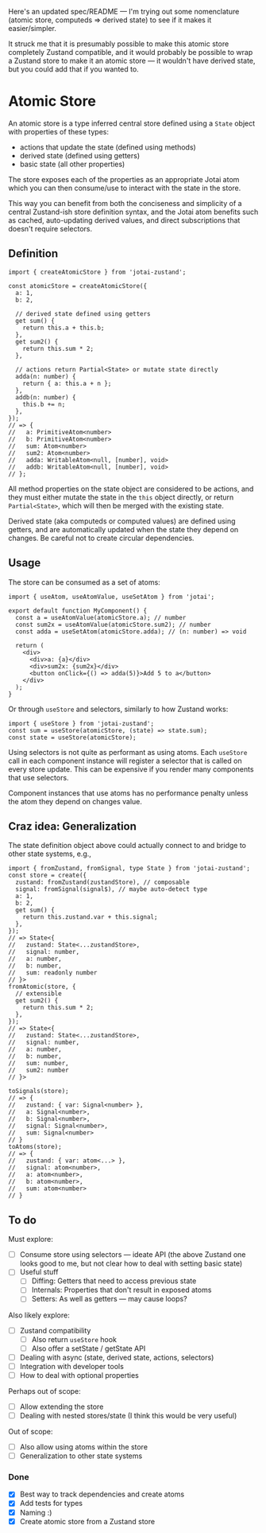 Here's an updated spec/README — I'm trying out some nomenclature (atomic store, computeds => derived state) to see if it makes it easier/simpler.

It struck me that it is presumably possible to make this atomic store completely Zustand compatible, and it would probably be possible to wrap a Zustand store to make it an atomic store — it wouldn't have derived state, but you could add that if you wanted to.

# Atomic Store

An atomic store is a type inferred central store defined using a `State` object with properties of these types:

- actions that update the state (defined using methods)
- derived state (defined using getters)
- basic state (all other properties)

The store exposes each of the properties as an appropriate Jotai atom which you can then consume/use to interact with the state in the store.

This way you can benefit from both the conciseness and simplicity of a central Zustand-ish store definition syntax, and the Jotai atom benefits such as cached, auto-updating derived values, and direct subscriptions that doesn't require selectors.

## Definition

```tsx
import { createAtomicStore } from 'jotai-zustand';

const atomicStore = createAtomicStore({
  a: 1,
  b: 2,

  // derived state defined using getters
  get sum() {
    return this.a + this.b;
  },
  get sum2() {
    return this.sum * 2;
  },

  // actions return Partial<State> or mutate state directly
  adda(n: number) {
    return { a: this.a + n };
  },
  addb(n: number) {
    this.b += n;
  },
});
// => {
//   a: PrimitiveAtom<number>
//   b: PrimitiveAtom<number>
//   sum: Atom<number>
//   sum2: Atom<number>
//   adda: WritableAtom<null, [number], void>
//   addb: WritableAtom<null, [number], void>
// };
```

All method properties on the state object are considered to be actions, and they must either mutate the state in the `this` object directly, or return `Partial<State>`, which will then be merged with the existing state.

Derived state (aka computeds or computed values) are defined using getters, and are automatically updated when the state they depend on changes. Be careful not to create circular dependencies.

## Usage

The store can be consumed as a set of atoms:

```tsx
import { useAtom, useAtomValue, useSetAtom } from 'jotai';

export default function MyComponent() {
  const a = useAtomValue(atomicStore.a); // number
  const sum2x = useAtomValue(atomicStore.sum2); // number
  const adda = useSetAtom(atomicStore.adda); // (n: number) => void

  return (
    <div>
      <div>a: {a}</div>
      <div>sum2x: {sum2x}</div>
      <button onClick={() => adda(5)}>Add 5 to a</button>
    </div>
  );
}
```

Or through `useStore` and selectors, similarly to how Zustand works:

```tsx
import { useStore } from 'jotai-zustand';
const sum = useStore(atomicStore, (state) => state.sum);
const state = useStore(atomicStore);
```

Using selectors is not quite as performant as using atoms. Each `useStore` call in each component instance will register a selector that is called on every store update. This can be expensive if you render many components that use selectors.

Component instances that use atoms has no performance penalty unless the atom they depend on changes value.

## Craz idea: Generalization

The state definition object above could actually connect to and bridge to other state systems, e.g.,

```tsx
import { fromZustand, fromSignal, type State } from 'jotai-zustand';
const store = create({
  zustand: fromZustand(zustandStore), // composable
  signal: fromSignal(signal$), // maybe auto-detect type
  a: 1,
  b: 2,
  get sum() {
    return this.zustand.var + this.signal;
  },
});
// => State<{
//   zustand: State<...zustandStore>,
//   signal: number,
//   a: number,
//   b: number,
//   sum: readonly number
// }>
fromAtomic(store, {
  // extensible
  get sum2() {
    return this.sum * 2;
  },
});
// => State<{
//   zustand: State<...zustandStore>,
//   signal: number,
//   a: number,
//   b: number,
//   sum: number,
//   sum2: number
// }>

toSignals(store);
// => {
//   zustand: { var: Signal<number> },
//   a: Signal<number>,
//   b: Signal<number>,
//   signal: Signal<number>,
//   sum: Signal<number>
// }
toAtoms(store);
// => {
//   zustand: { var: atom<...> },
//   signal: atom<number>,
//   a: atom<number>,
//   b: atom<number>,
//   sum: atom<number>
// }
```

## To do

Must explore:

- [ ] Consume store using selectors — ideate API (the above Zustand one looks good to me, but not clear how to deal with setting basic state)
- [ ] Useful stuff
  - [ ] Diffing: Getters that need to access previous state
  - [ ] Internals: Properties that don't result in exposed atoms
  - [ ] Setters: As well as getters — may cause loops?

Also likely explore:

- [ ] Zustand compatibility
  - [ ] Also return `useStore` hook
  - [ ] Also offer a setState / getState API
- [ ] Dealing with async (state, derived state, actions, selectors)
- [ ] Integration with developer tools
- [ ] How to deal with optional properties

Perhaps out of scope:

- [ ] Allow extending the store
- [ ] Dealing with nested stores/state (I think this would be very useful)

Out of scope:

- [ ] Also allow using atoms within the store
- [ ] Generalization to other state systems

### Done

- [x] Best way to track dependencies and create atoms
- [x] Add tests for types
- [x] Naming :)
- [x] Create atomic store from a Zustand store
